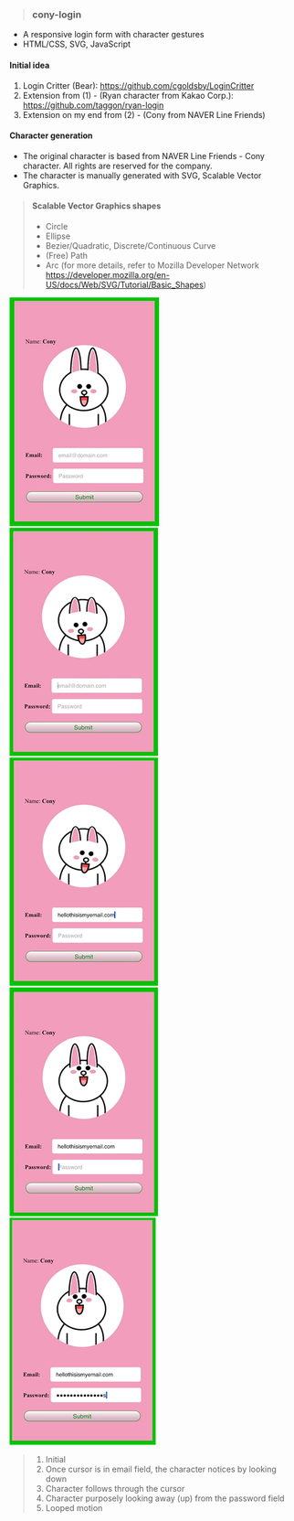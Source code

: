 > ### cony-login
- A responsive login form with character gestures
- HTML/CSS, SVG, JavaScript

#### Initial idea
  1) Login Critter (Bear): https://github.com/cgoldsby/LoginCritter
  2) Extension from (1) - (Ryan character from Kakao Corp.): https://github.com/taggon/ryan-login
  3) Extension on my end from (2) - (Cony from NAVER Line Friends)

#### Character generation
- The original character is based from NAVER Line Friends - Cony character. All rights are reserved for the company.
- The character is manually generated with SVG, Scalable Vector Graphics. 

#### 
> #### Scalable Vector Graphics shapes
> - Circle
> - Ellipse
> - Bezier/Quadratic, Discrete/Continuous Curve
> - (Free) Path
> - Arc
> (for more details, refer to Mozilla Developer Network
> https://developer.mozilla.org/en-US/docs/Web/SVG/Tutorial/Basic_Shapes)


![1](img/1.PNG) ![2](img/2.PNG) ![3](img/3.PNG) ![4](img/4.PNG) ![5](img/5.PNG)
> 1) Initial 
> 2) Once cursor is in email field, the character notices by looking down
> 3) Character follows through the cursor
> 4) Character purposely looking away (up) from the password field
> 5) Looped motion
